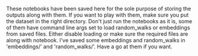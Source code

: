 These notebooks have been saved here for the sole purpose of storing the outputs along with them. If you want to play with them, make sure you put the dataset in the right directory. Don't just run the notebooks as it is, some of them have command line args set to load random_walks or embeddings from saved files. Either disable loading or make sure the required files are along with notebook. I've saved some embeddings and random_walks in 'embeddings/' and 'random_walks/'. Have a go at them if you want.